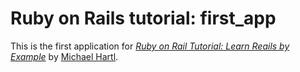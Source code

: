 # Ruby on Rails tutorial: first_app

This is the first application for [*Ruby on Rail Tutorial: Learn Reails by Example*](http://railstutorial.org/) by [Michael Hartl](http://michealhartl.com/).
